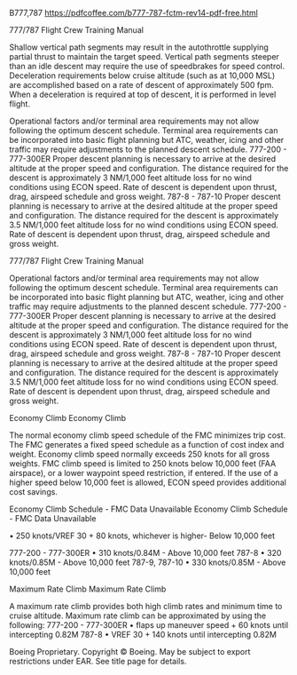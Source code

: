 B777,787 https://pdfcoffee.com/b777-787-fctm-rev14-pdf-free.html

777/787 Flight Crew Training Manual

Shallow vertical path segments may result in the autothrottle supplying partial thrust to maintain the target speed. Vertical path segments steeper than an idle descent may require the use of speedbrakes for speed control. Deceleration requirements below cruise altitude (such as at 10,000 MSL) are accomplished based on a rate of descent of approximately 500 fpm. When a deceleration is required at top of descent, it is performed in level flight.

Operational factors and/or terminal area requirements may not allow following the optimum descent schedule. Terminal area requirements can be incorporated into basic flight planning but ATC, weather, icing and other traffic may require adjustments to the planned descent schedule. 777-200 - 777-300ER Proper descent planning is necessary to arrive at the desired altitude at the proper speed and configuration. The distance required for the descent is approximately 3 NM/1,000 feet altitude loss for no wind conditions using ECON speed. Rate of descent is dependent upon thrust, drag, airspeed schedule and gross weight. 787-8 - 787-10 Proper descent planning is necessary to arrive at the desired altitude at the proper speed and configuration. The distance required for the descent is approximately 3.5 NM/1,000 feet altitude loss for no wind conditions using ECON speed. Rate of descent is dependent upon thrust, drag, airspeed schedule and gross weight.


777/787 Flight Crew Training Manual

Operational factors and/or terminal area requirements may not allow following the optimum descent schedule. Terminal area requirements can be incorporated into basic flight planning but ATC, weather, icing and other traffic may require adjustments to the planned descent schedule. 777-200 - 777-300ER Proper descent planning is necessary to arrive at the desired altitude at the proper speed and configuration. The distance required for the descent is approximately 3 NM/1,000 feet altitude loss for no wind conditions using ECON speed. Rate of descent is dependent upon thrust, drag, airspeed schedule and gross weight. 787-8 - 787-10 Proper descent planning is necessary to arrive at the desired altitude at the proper speed and configuration. The distance required for the descent is approximately 3.5 NM/1,000 feet altitude loss for no wind conditions using ECON speed. Rate of descent is dependent upon thrust, drag, airspeed schedule and gross weight.


Economy Climb Economy Climb

The normal economy climb speed schedule of the FMC minimizes trip cost. The FMC generates a fixed speed schedule as a function of cost index and weight. Economy climb speed normally exceeds 250 knots for all gross weights. FMC climb speed is limited to 250 knots below 10,000 feet (FAA airspace), or a lower waypoint speed restriction, if entered. If the use of a higher speed below 10,000 feet is allowed, ECON speed provides additional cost savings.

Economy Climb Schedule - FMC Data Unavailable Economy Climb Schedule - FMC Data Unavailable

• 250 knots/VREF 30 + 80 knots, whichever is higher- Below 10,000 feet

777-200 - 777-300ER • 310 knots/0.84M - Above 10,000 feet 787-8 • 320 knots/0.85M - Above 10,000 feet 787-9, 787-10 • 330 knots/0.85M - Above 10,000 feet

Maximum Rate Climb Maximum Rate Climb

A maximum rate climb provides both high climb rates and minimum time to cruise altitude. Maximum rate climb can be approximated by using the following: 777-200 - 777-300ER • flaps up maneuver speed + 60 knots until intercepting 0.82M 787-8 • VREF 30 + 140 knots until intercepting 0.82M

Boeing Proprietary. Copyright © Boeing. May be subject to export restrictions under EAR. See title page for details.
